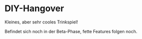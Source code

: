 DIY-Hangover
============

Kleines, aber sehr cooles Trinkspiel!    
    
Befindet sich noch in der Beta-Phase, fette Features folgen noch.
